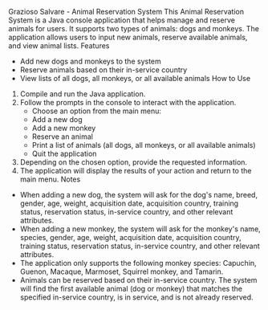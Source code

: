 Grazioso Salvare - Animal Reservation System
This Animal Reservation System is a Java console application that helps manage and reserve animals for users. It supports two types of animals: dogs and monkeys. The application allows users to input new animals, reserve available animals, and view animal lists.
Features
* Add new dogs and monkeys to the system
* Reserve animals based on their in-service country
* View lists of all dogs, all monkeys, or all available animals
How to Use
1. Compile and run the Java application.
2. Follow the prompts in the console to interact with the application.
    * Choose an option from the main menu:
    * Add a new dog
    * Add a new monkey
    * Reserve an animal
    * Print a list of animals (all dogs, all monkeys, or all available animals)
    * Quit the application
3. Depending on the chosen option, provide the requested information.
4. The application will display the results of your action and return to the main menu.
Notes
* When adding a new dog, the system will ask for the dog's name, breed, gender, age, weight, acquisition date, acquisition country, training status, reservation status, in-service country, and other relevant attributes.
* When adding a new monkey, the system will ask for the monkey's name, species, gender, age, weight, acquisition date, acquisition country, training status, reservation status, in-service country, and other relevant attributes.
* The application only supports the following monkey species: Capuchin, Guenon, Macaque, Marmoset, Squirrel monkey, and Tamarin.
* Animals can be reserved based on their in-service country. The system will find the first available animal (dog or monkey) that matches the specified in-service country, is in service, and is not already reserved.
